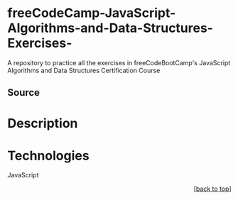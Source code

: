 # freeCodeCamp-JavaScript-Algorithms-and-Data-Structures-Exercises-
A repository to practice all the exercises in freeCodeBootCamp's JavaScript Algorithms and Data Structures Certification Course

## Source

# Description

# Technologies

JavaScript

<p align="right">[<a href="#top">back to top</a>]</p>


